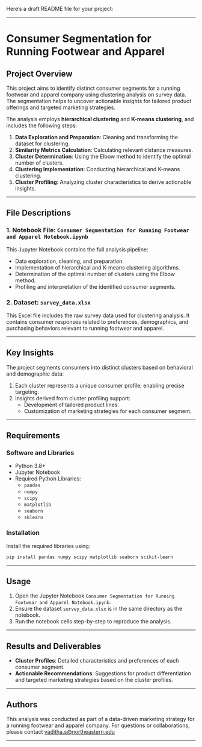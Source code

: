 Here’s a draft README file for your project:

---

# Consumer Segmentation for Running Footwear and Apparel

## Project Overview

This project aims to identify distinct consumer segments for a running footwear and apparel company using clustering analysis on survey data. The segmentation helps to uncover actionable insights for tailored product offerings and targeted marketing strategies.

The analysis employs **hierarchical clustering** and **K-means clustering**, and includes the following steps:
1. **Data Exploration and Preparation**: Cleaning and transforming the dataset for clustering.
2. **Similarity Metrics Calculation**: Calculating relevant distance measures.
3. **Cluster Determination**: Using the Elbow method to identify the optimal number of clusters.
4. **Clustering Implementation**: Conducting hierarchical and K-means clustering.
5. **Cluster Profiling**: Analyzing cluster characteristics to derive actionable insights.

---

## File Descriptions

### 1. Notebook File: `Consumer Segmentation for Running Footwear and Apparel Notebook.ipynb`
This Jupyter Notebook contains the full analysis pipeline:
- Data exploration, cleaning, and preparation.
- Implementation of hierarchical and K-means clustering algorithms.
- Determination of the optimal number of clusters using the Elbow method.
- Profiling and interpretation of the identified consumer segments.

### 2. Dataset: `survey_data.xlsx`
This Excel file includes the raw survey data used for clustering analysis. It contains consumer responses related to preferences, demographics, and purchasing behaviors relevant to running footwear and apparel.

---

## Key Insights
The project segments consumers into distinct clusters based on behavioral and demographic data:
1. Each cluster represents a unique consumer profile, enabling precise targeting.
2. Insights derived from cluster profiling support:
   - Development of tailored product lines.
   - Customization of marketing strategies for each consumer segment.

---

## Requirements

### Software and Libraries
- Python 3.8+
- Jupyter Notebook
- Required Python Libraries:
  - `pandas`
  - `numpy`
  - `scipy`
  - `matplotlib`
  - `seaborn`
  - `sklearn`

### Installation
Install the required libraries using:
```bash
pip install pandas numpy scipy matplotlib seaborn scikit-learn
```

---

## Usage

1. Open the Jupyter Notebook `Consumer Segmentation for Running Footwear and Apparel Notebook.ipynb`.
2. Ensure the dataset `survey_data.xlsx` is in the same directory as the notebook.
3. Run the notebook cells step-by-step to reproduce the analysis.

---

## Results and Deliverables

- **Cluster Profiles**: Detailed characteristics and preferences of each consumer segment.
- **Actionable Recommendations**: Suggestions for product differentiation and targeted marketing strategies based on the cluster profiles.

---

## Authors

This analysis was conducted as part of a data-driven marketing strategy for a running footwear and apparel company. For questions or collaborations, please contact vaditha.s@northeastern.edu


---
